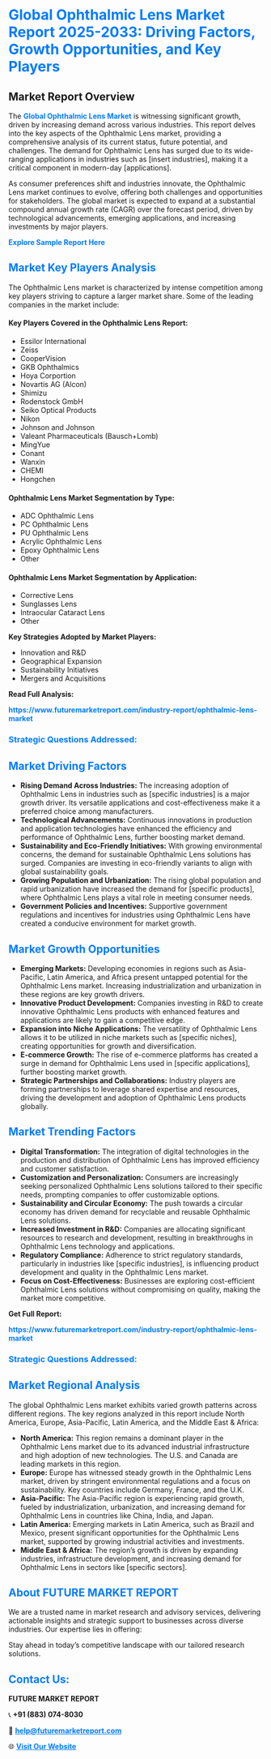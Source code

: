 <h1 style="color: #007BFF;">Global Ophthalmic Lens Market Report 2025-2033: Driving Factors, Growth Opportunities, and Key Players</h1>

<section id="overview">
<h2>Market Report Overview</h2>
<p>The <a href="https://www.futuremarketreport.com/industry-report/ophthalmic-lens-market" style="color: #007BFF; text-decoration: none;"><strong>Global Ophthalmic Lens Market</strong></a> is witnessing significant growth, driven by increasing demand across various industries. This report delves into the key aspects of the Ophthalmic Lens market, providing a comprehensive analysis of its current status, future potential, and challenges. The demand for Ophthalmic Lens has surged due to its wide-ranging applications in industries such as [insert industries], making it a critical component in modern-day [applications].</p>
<p>As consumer preferences shift and industries innovate, the Ophthalmic Lens market continues to evolve, offering both challenges and opportunities for stakeholders. The global market is expected to expand at a substantial compound annual growth rate (CAGR) over the forecast period, driven by technological advancements, emerging applications, and increasing investments by major players.</p>
</section>

<section id="overview">
<p><a href="https://www.futuremarketreport.com/request-sample/reportId=92778" style="color: #007BFF; text-decoration: none;"><strong>Explore Sample Report Here</strong></a></p>
</section>

<section id="key-players">
<h2 style="color: #007BFF;">Market Key Players Analysis</h2>
<p>The Ophthalmic Lens market is characterized by intense competition among key players striving to capture a larger market share. Some of the leading companies in the market include:</p>
<h4>Key Players Covered in the Ophthalmic Lens Report:</h4>
<ul><li>Essilor International</li><li>Zeiss</li><li>CooperVision</li><li>GKB Ophthalmics</li><li>Hoya Corportion</li><li>Novartis AG (Alcon)</li><li>Shimizu</li><li>Rodenstock GmbH</li><li>Seiko Optical Products</li><li>Nikon</li><li>Johnson and Johnson</li><li>Valeant Pharmaceuticals (Bausch+Lomb)</li><li>MingYue</li><li>Conant</li><li>Wanxin</li><li>CHEMI</li><li>Hongchen</li></ul>
<h4>Ophthalmic Lens Market Segmentation by Type:</h4>
<ul><li>ADC Ophthalmic Lens</li><li>PC Ophthalmic Lens</li><li>PU Ophthalmic Lens</li><li>Acrylic Ophthalmic Lens</li><li>Epoxy Ophthalmic Lens</li><li>Other</li></ul>

<h4>Ophthalmic Lens Market Segmentation by Application:</h4>
<ul><li>Corrective Lens</li><li>Sunglasses Lens</li><li>Intraocular Cataract Lens</li><li>Other</li></ul>
<p><strong>Key Strategies Adopted by Market Players:</strong></p>
<ul>
<li>Innovation and R&D</li>
<li>Geographical Expansion</li>
<li>Sustainability Initiatives</li>
<li>Mergers and Acquisitions</li>
</ul>
</section>

<section>
<p><strong>Read Full Analysis: </strong></p><a href="https://www.futuremarketreport.com/industry-report/ophthalmic-lens-market" style="color: #007BFF; text-decoration: none;"><strong>https://www.futuremarketreport.com/industry-report/ophthalmic-lens-market</strong></a>
<h3 style="color: #007BFF;">Strategic Questions Addressed:</h3>
</section>

<section id="driving-factors">
<h2 style="color: #007BFF;">Market Driving Factors</h2>
<ul>
<li><strong>Rising Demand Across Industries:</strong> The increasing adoption of Ophthalmic Lens in industries such as [specific industries] is a major growth driver. Its versatile applications and cost-effectiveness make it a preferred choice among manufacturers.</li>
<li><strong>Technological Advancements:</strong> Continuous innovations in production and application technologies have enhanced the efficiency and performance of Ophthalmic Lens, further boosting market demand.</li>
<li><strong>Sustainability and Eco-Friendly Initiatives:</strong> With growing environmental concerns, the demand for sustainable Ophthalmic Lens solutions has surged. Companies are investing in eco-friendly variants to align with global sustainability goals.</li>
<li><strong>Growing Population and Urbanization:</strong> The rising global population and rapid urbanization have increased the demand for [specific products], where Ophthalmic Lens plays a vital role in meeting consumer needs.</li>
<li><strong>Government Policies and Incentives:</strong> Supportive government regulations and incentives for industries using Ophthalmic Lens have created a conducive environment for market growth.</li>
</ul>
</section>

<section id="growth-opportunities">
<h2 style="color: #007BFF;">Market Growth Opportunities</h2>
<ul>
<li><strong>Emerging Markets:</strong> Developing economies in regions such as Asia-Pacific, Latin America, and Africa present untapped potential for the Ophthalmic Lens market. Increasing industrialization and urbanization in these regions are key growth drivers.</li>
<li><strong>Innovative Product Development:</strong> Companies investing in R&D to create innovative Ophthalmic Lens products with enhanced features and applications are likely to gain a competitive edge.</li>
<li><strong>Expansion into Niche Applications:</strong> The versatility of Ophthalmic Lens allows it to be utilized in niche markets such as [specific niches], creating opportunities for growth and diversification.</li>
<li><strong>E-commerce Growth:</strong> The rise of e-commerce platforms has created a surge in demand for Ophthalmic Lens used in [specific applications], further boosting market growth.</li>
<li><strong>Strategic Partnerships and Collaborations:</strong> Industry players are forming partnerships to leverage shared expertise and resources, driving the development and adoption of Ophthalmic Lens products globally.</li>
</ul>
</section>

<section id="trending-factors">
<h2 style="color: #007BFF;">Market Trending Factors</h2>
<ul>
<li><strong>Digital Transformation:</strong> The integration of digital technologies in the production and distribution of Ophthalmic Lens has improved efficiency and customer satisfaction.</li>
<li><strong>Customization and Personalization:</strong> Consumers are increasingly seeking personalized Ophthalmic Lens solutions tailored to their specific needs, prompting companies to offer customizable options.</li>
<li><strong>Sustainability and Circular Economy:</strong> The push towards a circular economy has driven demand for recyclable and reusable Ophthalmic Lens solutions.</li>
<li><strong>Increased Investment in R&D:</strong> Companies are allocating significant resources to research and development, resulting in breakthroughs in Ophthalmic Lens technology and applications.</li>
<li><strong>Regulatory Compliance:</strong> Adherence to strict regulatory standards, particularly in industries like [specific industries], is influencing product development and quality in the Ophthalmic Lens market.</li>
<li><strong>Focus on Cost-Effectiveness:</strong> Businesses are exploring cost-efficient Ophthalmic Lens solutions without compromising on quality, making the market more competitive.</li>
</ul>
</section>

<section>
<p><strong>Get Full Report: </strong></p><a href="https://www.futuremarketreport.com/industry-report/ophthalmic-lens-market" style="color: #007BFF; text-decoration: none;"><strong>https://www.futuremarketreport.com/industry-report/ophthalmic-lens-market</strong></a>
<h3 style="color: #007BFF;">Strategic Questions Addressed:</h3>
</section>


<section id="regional-analysis">
<h2 style="color: #007BFF;">Market Regional Analysis</h2>
<p>The global Ophthalmic Lens market exhibits varied growth patterns across different regions. The key regions analyzed in this report include North America, Europe, Asia-Pacific, Latin America, and the Middle East & Africa:</p>
<ul>
<li><strong>North America:</strong> This region remains a dominant player in the Ophthalmic Lens market due to its advanced industrial infrastructure and high adoption of new technologies. The U.S. and Canada are leading markets in this region.</li>
<li><strong>Europe:</strong> Europe has witnessed steady growth in the Ophthalmic Lens market, driven by stringent environmental regulations and a focus on sustainability. Key countries include Germany, France, and the U.K.</li>
<li><strong>Asia-Pacific:</strong> The Asia-Pacific region is experiencing rapid growth, fueled by industrialization, urbanization, and increasing demand for Ophthalmic Lens in countries like China, India, and Japan.</li>
<li><strong>Latin America:</strong> Emerging markets in Latin America, such as Brazil and Mexico, present significant opportunities for the Ophthalmic Lens market, supported by growing industrial activities and investments.</li>
<li><strong>Middle East & Africa:</strong> The region’s growth is driven by expanding industries, infrastructure development, and increasing demand for Ophthalmic Lens in sectors like [specific sectors].</li>
</ul>
</section>

<footer>
<h2 style="color: #007BFF;">About FUTURE MARKET REPORT</h2>
<p>We are a trusted name in market research and advisory services, delivering actionable insights and strategic support to businesses across diverse industries. Our expertise lies in offering:</p>

<p>Stay ahead in today’s competitive landscape with our tailored research solutions.</p>

<h2 style="color: #007BFF;">Contact Us:</h2>
<p><strong>FUTURE MARKET REPORT</strong></p>
<p>📞 <strong>+91 (883) 074-8030</strong></p>
<p>📧 <strong><a href="mailto:help@futuremarketreport.com" style="color: #007BFF;">help@futuremarketreport.com</a></strong></p>
<p>🌐 <strong><a href="https://www.futuremarketreport.com/" style="color: #007BFF;">Visit Our Website</a></strong></p>
</footer>